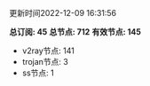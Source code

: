 更新时间2022-12-09 16:31:56

**总订阅: 45**
**总节点: 712**
**有效节点: 145**
- v2ray节点: 141
- trojan节点: 3
- ss节点: 1
